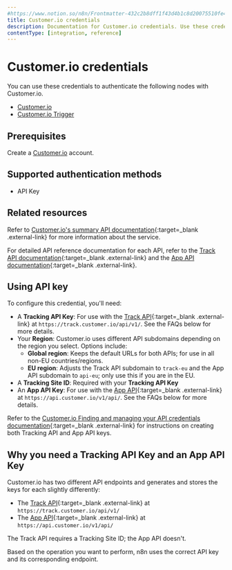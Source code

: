 ```yaml
---
#https://www.notion.so/n8n/Frontmatter-432c2b8dff1f43d4b1c8d20075510fe4
title: Customer.io credentials
description: Documentation for Customer.io credentials. Use these credentials to authenticate Customer.io in n8n, a workflow automation platform.
contentType: [integration, reference]
---
```


# Customer.io credentials

You can use these credentials to authenticate the following nodes with Customer.io.

- [Customer.io](/integrations/builtin/app-nodes/n8n-nodes-base.customerio/)
- [Customer.io Trigger](/integrations/builtin/trigger-nodes/n8n-nodes-base.customeriotrigger/)

## Prerequisites

Create a [Customer.io](https://customer.io/) account.

## Supported authentication methods

- API Key

## Related resources

Refer to [Customer.io's summary API documentation](https://customer.io/docs/api/?api=journeys){:target=_blank .external-link} for more information about the service.

For detailed API reference documentation for each API, refer to the [Track API documentation](https://customer.io/docs/api/track/){:target=_blank .external-link} and the [App API documentation](https://customer.io/docs/api/app/){:target=_blank .external-link}.

## Using API key

To configure this credential, you'll need:

- A **Tracking API Key**: For use with the [Track API](https://customer.io/docs/api/track/){:target=_blank .external-link} at `https://track.customer.io/api/v1/`. See the FAQs below for more details.
- Your **Region**: Customer.io uses different API subdomains depending on the region you select. Options include:
    - **Global region**: Keeps the default URLs for both APIs; for use in all non-EU countries/regions.
    - **EU region**: Adjusts the Track API subdomain to `track-eu` and the App API subdomain to `api-eu`; only use this if you are in the EU.
- A **Tracking Site ID**: Required with your **Tracking API Key**
- An **App API Key**: For use with the [App API](https://customer.io/docs/api/app/){:target=_blank .external-link} at `https://api.customer.io/v1/api/`. See the FAQs below for more details.

Refer to the [Customer.io Finding and managing your API credentials documentation](https://customer.io/docs/accounts-and-workspaces/managing-credentials/){:target=_blank .external-link} for instructions on creating both Tracking API and App API keys.

## Why you need a Tracking API Key and an App API Key

Customer.io has two different API endpoints and generates and stores the keys for each slightly differently:

- The [Track API](https://customer.io/docs/api/track/){:target=_blank .external-link} at `https://track.customer.io/api/v1/`
- The [App API](https://customer.io/docs/api/app/){:target=_blank .external-link} at `https://api.customer.io/v1/api/`

The Track API requires a Tracking Site ID; the App API doesn't.

Based on the operation you want to perform, n8n uses the correct API key and its corresponding endpoint.

